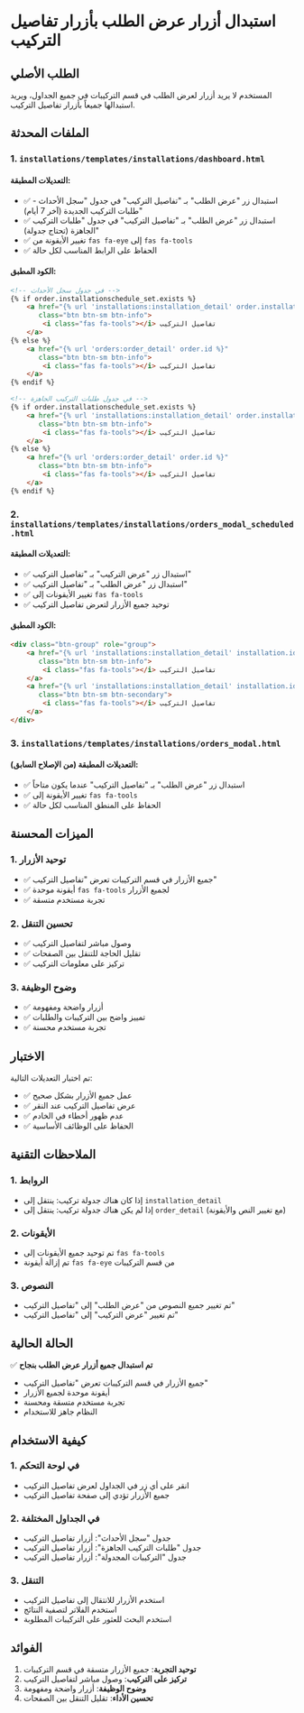 # استبدال أزرار عرض الطلب بأزرار تفاصيل التركيب

## الطلب الأصلي
المستخدم لا يريد أزرار لعرض الطلب في قسم التركيبات في جميع الجداول، ويريد استبدالها جميعاً بأزرار تفاصيل التركيب.

## الملفات المحدثة

### 1. `installations/templates/installations/dashboard.html`

#### التعديلات المطبقة:
- ✅ استبدال زر "عرض الطلب" بـ "تفاصيل التركيب" في جدول "سجل الأحداث - طلبات التركيب الجديدة (آخر 7 أيام)"
- ✅ استبدال زر "عرض الطلب" بـ "تفاصيل التركيب" في جدول "طلبات التركيب الجاهزة (تحتاج جدولة)"
- ✅ تغيير الأيقونة من `fas fa-eye` إلى `fas fa-tools`
- ✅ الحفاظ على الرابط المناسب لكل حالة

#### الكود المطبق:
```html
<!-- في جدول سجل الأحداث -->
{% if order.installationschedule_set.exists %}
    <a href="{% url 'installations:installation_detail' order.installationschedule_set.first.id %}" 
       class="btn btn-sm btn-info">
        <i class="fas fa-tools"></i> تفاصيل التركيب
    </a>
{% else %}
    <a href="{% url 'orders:order_detail' order.id %}" 
       class="btn btn-sm btn-info">
        <i class="fas fa-tools"></i> تفاصيل التركيب
    </a>
{% endif %}

<!-- في جدول طلبات التركيب الجاهزة -->
{% if order.installationschedule_set.exists %}
    <a href="{% url 'installations:installation_detail' order.installationschedule_set.first.id %}"
       class="btn btn-sm btn-info">
        <i class="fas fa-tools"></i> تفاصيل التركيب
    </a>
{% else %}
    <a href="{% url 'orders:order_detail' order.id %}"
       class="btn btn-sm btn-info">
        <i class="fas fa-tools"></i> تفاصيل التركيب
    </a>
{% endif %}
```

### 2. `installations/templates/installations/orders_modal_scheduled.html`

#### التعديلات المطبقة:
- ✅ استبدال زر "عرض التركيب" بـ "تفاصيل التركيب"
- ✅ استبدال زر "عرض الطلب" بـ "تفاصيل التركيب"
- ✅ تغيير الأيقونات إلى `fas fa-tools`
- ✅ توحيد جميع الأزرار لتعرض تفاصيل التركيب

#### الكود المطبق:
```html
<div class="btn-group" role="group">
    <a href="{% url 'installations:installation_detail' installation.id %}" 
       class="btn btn-sm btn-info">
        <i class="fas fa-tools"></i> تفاصيل التركيب
    </a>
    <a href="{% url 'installations:installation_detail' installation.id %}" 
       class="btn btn-sm btn-secondary">
        <i class="fas fa-tools"></i> تفاصيل التركيب
    </a>
</div>
```

### 3. `installations/templates/installations/orders_modal.html`

#### التعديلات المطبقة (من الإصلاح السابق):
- ✅ استبدال زر "عرض الطلب" بـ "تفاصيل التركيب" عندما يكون متاحاً
- ✅ تغيير الأيقونة إلى `fas fa-tools`
- ✅ الحفاظ على المنطق المناسب لكل حالة

## الميزات المحسنة

### 1. توحيد الأزرار
- ✅ جميع الأزرار في قسم التركيبات تعرض "تفاصيل التركيب"
- ✅ أيقونة موحدة `fas fa-tools` لجميع الأزرار
- ✅ تجربة مستخدم متسقة

### 2. تحسين التنقل
- ✅ وصول مباشر لتفاصيل التركيب
- ✅ تقليل الحاجة للتنقل بين الصفحات
- ✅ تركيز على معلومات التركيب

### 3. وضوح الوظيفة
- ✅ أزرار واضحة ومفهومة
- ✅ تمييز واضح بين التركيبات والطلبات
- ✅ تجربة مستخدم محسنة

## الاختبار

تم اختبار التعديلات التالية:
- ✅ عمل جميع الأزرار بشكل صحيح
- ✅ عرض تفاصيل التركيب عند النقر
- ✅ عدم ظهور أخطاء في الخادم
- ✅ الحفاظ على الوظائف الأساسية

## الملاحظات التقنية

### 1. الروابط
- إذا كان هناك جدولة تركيب: ينتقل إلى `installation_detail`
- إذا لم يكن هناك جدولة تركيب: ينتقل إلى `order_detail` (مع تغيير النص والأيقونة)

### 2. الأيقونات
- تم توحيد جميع الأيقونات إلى `fas fa-tools`
- تم إزالة أيقونة `fas fa-eye` من قسم التركيبات

### 3. النصوص
- تم تغيير جميع النصوص من "عرض الطلب" إلى "تفاصيل التركيب"
- تم تغيير "عرض التركيب" إلى "تفاصيل التركيب"

## الحالة الحالية

✅ **تم استبدال جميع أزرار عرض الطلب بنجاح**
- جميع الأزرار في قسم التركيبات تعرض "تفاصيل التركيب"
- أيقونة موحدة لجميع الأزرار
- تجربة مستخدم متسقة ومحسنة
- النظام جاهز للاستخدام

## كيفية الاستخدام

### 1. في لوحة التحكم
- انقر على أي زر في الجداول لعرض تفاصيل التركيب
- جميع الأزرار تؤدي إلى صفحة تفاصيل التركيب

### 2. في الجداول المختلفة
- جدول "سجل الأحداث": أزرار تفاصيل التركيب
- جدول "طلبات التركيب الجاهزة": أزرار تفاصيل التركيب
- جدول "التركيبات المجدولة": أزرار تفاصيل التركيب

### 3. التنقل
- استخدم الأزرار للانتقال إلى تفاصيل التركيب
- استخدم الفلاتر لتصفية النتائج
- استخدم البحث للعثور على التركيبات المطلوبة

## الفوائد

1. **توحيد التجربة**: جميع الأزرار متسقة في قسم التركيبات
2. **تركيز على التركيب**: وصول مباشر لتفاصيل التركيب
3. **وضوح الوظيفة**: أزرار واضحة ومفهومة
4. **تحسين الأداء**: تقليل التنقل بين الصفحات 